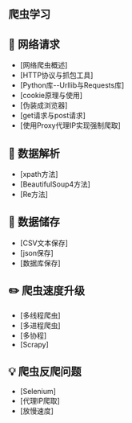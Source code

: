 ## 爬虫学习

## :watermelon: 网络请求
- [网络爬虫概述]
- [HTTP协议与抓包工具]
- [Python库--Urllib与Requests库]
- [cookie原理与使用]
- [伪装成浏览器]
- [get请求与post请求]
- [使用Proxy代理IP实现强制爬取]

## :wrench:  数据解析
- [xpath方法]
- [BeautifulSoup4方法]
- [Re方法]

  
## :floppy_disk: 数据储存
- [CSV文本保存]
- [json保存]
- [数据库保存]

 
## :pencil2: 爬虫速度升级
- [多线程爬虫]
- [多进程爬虫]
- [多协程]
- [Scrapy]


## :bulb: 爬虫反爬问题
- [Selenium]
- [代理IP爬取]
- [放慢速度]

